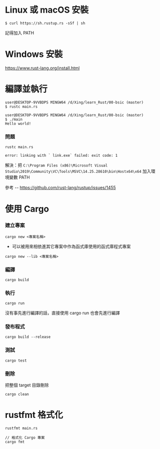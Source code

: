 # Linux 或 macOS 安裝

`$ curl https://sh.rustup.rs -sSf | sh`

記得加入 PATH

# Windows 安裝

https://www.rust-lang.org/install.html

# 編譯並執行
```
user@DESKTOP-9VVBDPS MINGW64 /d/Xing/learn_Rust/00-bsic (master)
$ rustc main.rs

user@DESKTOP-9VVBDPS MINGW64 /d/Xing/learn_Rust/00-bsic (master)
$ ./main
Hello world!  
```

### 問題
```
rustc main.rs

error: linking with ` link.exe` failed: exit code: 1
```

解決：把 `C:\Program Files (x86)\Microsoft Visual Studio\2019\Community\VC\Tools\MSVC\14.25.28610\bin\Hostx64\x64` 加入環境變數 PATH

參考 -- https://github.com/rust-lang/rustup/issues/1455

# 使用 Cargo
### 建立專案
`cargo new <專案名稱>`

* 可以被用來相依進其它專案中作為函式庫使用的函式庫程式專案
```
cargo new --lib <專案名稱>
```
### 編譯
```
cargo build
```
### 執行
```
cargo run
```
沒有事先進行編譯的話，直接使用 cargo run 也會先進行編譯

### 發布程式
```
cargo build --release
```

### 測試
```
cargo test
```

### 刪除
把整個 target 目錄刪除
```
cargo clean
```
# rustfmt 格式化
```
rustfmt main.rs

// 格式化 Cargo 專案
cargo fmt
```
